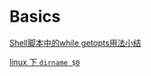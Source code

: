 # Basics

 [Shell脚本中的while getopts用法小结](https://www.cnblogs.com/kevingrace/p/11753294.html) 

 [linux 下 `dirname $0`](https://www.cnblogs.com/xupeizhi/archive/2013/02/19/2917644.html) 

